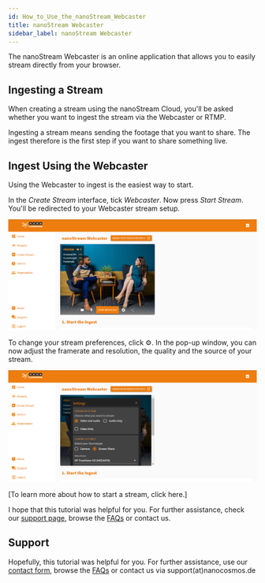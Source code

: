 ```yaml
---
id: How_to_Use_the_nanoStream_Webcaster
title: nanoStream Webcaster
sidebar_label: nanoStream Webcaster
---
```


The nanoStream Webcaster is an online application that allows you to easily stream directly from your browser.

## Ingesting a Stream

When creating a stream using the nanoStream Cloud, you'll be asked whether you want to ingest the stream via the Webcaster or RTMP.

Ingesting a stream means sending the footage that you want to share. The ingest therefore is the first step if you want to share something live.

## Ingest Using the Webcaster

Using the Webcaster to ingest is the easiest way to start.

In the *Create Stream* interface, tick *Webcaster*. Now press *Start Stream*. You'll be redirected to your Webcaster stream setup.

![webcaster](assets/webcaster.png)

To change your stream preferences, click :gear:. In the pop-up window, you can now adjust the framerate and resolution, the quality and the source of your stream.

![webcaster-settings](assets/webcaster-settings.png)

[To learn more about how to start a stream, click here.] 

I hope that this tutorial was helpful for you. For further assistance, check our [support page](https://docs.nanocosmos.de/), browse the [FAQs](https://docs.nanocosmos.de/docs/faq/faq_streaming/) or contact us.

## Support

Hopefully, this tutorial was helpful for you. For further assistance, use our [contact form](https://www.nanocosmos.de/support), browse the [FAQs](https://docs.nanocosmos.de/docs/faq/faq_streaming/) or contact us via support(at)nanocosmos.de